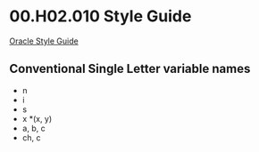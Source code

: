 # 00.H02.010 Style Guide

[Oracle Style Guide](http://wordtree.org/thelatewar/chiasmus_the_late_war.png)

## Conventional Single Letter variable names

* n
* i
* s
* x
*(x, y)
* a, b, c
* ch, c